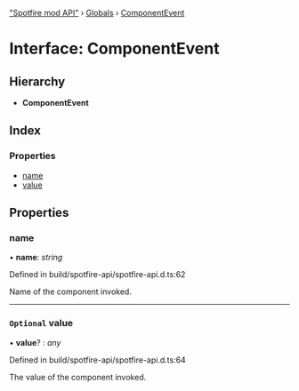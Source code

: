 ["Spotfire mod API"](../README.md) › [Globals](../globals.md) › [ComponentEvent](componentevent.md)

# Interface: ComponentEvent

## Hierarchy

* **ComponentEvent**

## Index

### Properties

* [name](componentevent.md#name)
* [value](componentevent.md#optional-value)

## Properties

###  name

• **name**: *string*

Defined in build/spotfire-api/spotfire-api.d.ts:62

Name of the component invoked.

___

### `Optional` value

• **value**? : *any*

Defined in build/spotfire-api/spotfire-api.d.ts:64

The value of the component invoked.
